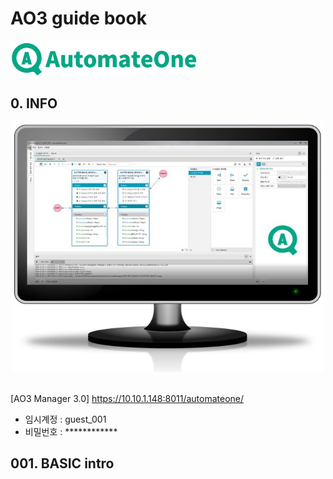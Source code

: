 # AO3 guide book 

<img src="public\img\ao3\ao3 full name.jpg?raw=true" width="60%"> 


## 0. INFO
<div align="center">
<!-- <img src="/public/img/ao3/ao3_monitor_1.jpg?raw=true" height=300 width="400"> -->
<img src="/public/img/ao3/ao3_monitor_2.jpg?raw=true" height=400 width="500">
</div>
<br>

[AO3 Manager 3.0] https://10.10.1.148:8011/automateone/

- 임시계정 : guest_001
- 비밀번호 : ************

## 001. BASIC intro

